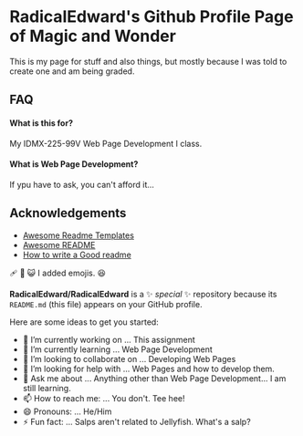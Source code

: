 
# RadicaIEdward's Github Profile Page of Magic and Wonder

This is my page for stuff and also things, but 
mostly because I was told to create one and am being graded.




## FAQ

#### What is this for?

My IDMX-225-99V Web Page Development I class.

#### What is Web Page Development?

If ypu have to ask, you can't afford it...

  
## Acknowledgements

 - [Awesome Readme Templates](https://awesomeopensource.com/project/elangosundar/awesome-README-templates)
 - [Awesome README](https://github.com/matiassingers/awesome-readme)
 - [How to write a Good readme](https://bulldogjob.com/news/449-how-to-write-a-good-readme-for-your-github-project)

  🩹 🥇 😺
  I added emojis. 	😆

  


**RadicaIEdward/RadicaIEdward** is a ✨ _special_ ✨ repository because its `README.md` (this file) appears on your GitHub profile.

Here are some ideas to get you started:

- 🔭 I’m currently working on ... This assignment
- 🌱 I’m currently learning ... Web Page Development
- 👯 I’m looking to collaborate on ... Developing Web Pages
- 🤔 I’m looking for help with ... Web Pages and how to develop them.
- 💬 Ask me about ... Anything other than Web Page Development... I am still learning.
- 📫 How to reach me: ... You don't. Tee hee!
- 😄 Pronouns: ... He/Him
- ⚡ Fun fact: ... Salps aren't related to Jellyfish. What's a salp? 

